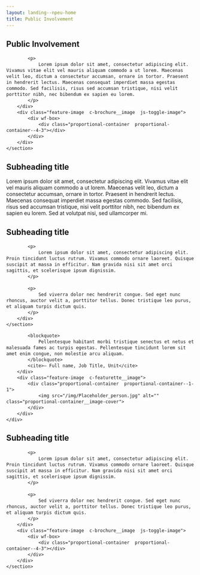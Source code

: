 ```yaml
---
layout: landing--npeu-home
title: Public Involvement
---
```


<div wf-area="white+outline">
    <section class="c-brochure" id="our-research">
        <div class="text-content  c-brochure__body">
            <h1>
                Public Involvement
            </h1>

            <p>
                Lorem ipsum dolor sit amet, consectetur adipiscing elit. Vivamus vitae elit vel mauris aliquam commodo a ut lorem. Maecenas velit leo, dictum a consectetur accumsan, ornare in tortor. Praesent in hendrerit lectus. Maecenas consequat imperdiet massa egestas commodo. Sed facilisis, risus sed accumsan tristique, nisi velit porttitor nibh, nec bibendum ex sapien eu lorem.
            </p>
        </div>
        <div class="feature-image  c-brochure__image  js-toggle-image">
            <div wf-box>
                <div class="proportional-container  proportional-container--4-3"></div>
            </div>
        </div>
    </section>
</div>

<div wf-area="white+medium-padding+outline">
    <section class="text-content">
        <h2>
            Subheading title
        </h2>
        <p>
            Lorem ipsum dolor sit amet, consectetur adipiscing elit. Vivamus vitae elit vel mauris aliquam commodo a ut lorem. Maecenas velit leo, dictum a consectetur accumsan, ornare in tortor. Praesent in hendrerit lectus. Maecenas consequat imperdiet massa egestas commodo. Sed facilisis, risus sed accumsan tristique, nisi velit porttitor nibh, nec bibendum ex sapien eu lorem. Sed at volutpat nisi, sed ullamcorper mi.
        </p>
    </section>
</div>

<div wf-area="white+outline">
    <section class="c-brochure" id="our-research">
        <div class="feature-image  c-brochure__image  js-toggle-image">
            <div wf-box>
                <div class="proportional-container  proportional-container--4-3"></div>
            </div>
        </div>
        <div class="text-content  c-brochure__body">
            <h2>
                Subheading title
            </h2>

            <p>
                Lorem ipsum dolor sit amet, consectetur adipiscing elit. Proin tincidunt luctus rutrum. Vivamus commodo ornare laoreet. Quisque suscipit at massa in efficitur. Nam gravida nisi sit amet orci sagittis, et scelerisque ipsum dignissim.
            </p>
            
            <p>
                Sed viverra dolor nec hendrerit congue. Sed eget nunc rhoncus, auctor velit a, porttitor tellus. Donec tristique leo purus, et aliquam turpis dictum quis.
            </p>
        </div>
    </section>
</div>

<div wf-area="outline">
    <div class="c-featurette  c-featurette  t-featurette--dark">
        <div class="text-content  c-featurette__body  c-featurette__body--80">

            <blockquote>
                Pellentesque habitant morbi tristique senectus et netus et malesuada fames ac turpis egestas. Pellentesque tincidunt lorem sit amet enim congue, non molestie arcu aliquam.
            </blockquote>
            <cite>— Full name, Job Title, Unit</cite>
        </div>
        <div class="feature-image  c-featurette__image">
            <div class="proportional-container  proportional-container--1-1">
                <img src="/img/Placeholder_person.jpg" alt="" class="proportional-container__image-cover">
            </div>
        </div>
    </div>
</div>

<div wf-area="white+outline">
    <section class="c-brochure" id="our-research">
        <div class="text-content  c-brochure__body">
            <h2>
                Subheading title
            </h2>

            <p>
                Lorem ipsum dolor sit amet, consectetur adipiscing elit. Proin tincidunt luctus rutrum. Vivamus commodo ornare laoreet. Quisque suscipit at massa in efficitur. Nam gravida nisi sit amet orci sagittis, et scelerisque ipsum dignissim.
            </p>
            
            <p>
                Sed viverra dolor nec hendrerit congue. Sed eget nunc rhoncus, auctor velit a, porttitor tellus. Donec tristique leo purus, et aliquam turpis dictum quis.
            </p>
        </div>
        <div class="feature-image  c-brochure__image  js-toggle-image">
            <div wf-box>
                <div class="proportional-container  proportional-container--4-3"></div>
            </div>
        </div>
    </section>
</div>
